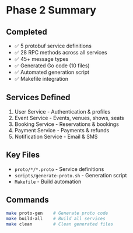 # Phase 2 Summary

## Completed
- ✅ 5 protobuf service definitions
- ✅ 28 RPC methods across all services
- ✅ 45+ message types
- ✅ Generated Go code (10 files)
- ✅ Automated generation script
- ✅ Makefile integration

## Services Defined
1. User Service - Authentication & profiles
2. Event Service - Events, venues, shows, seats
3. Booking Service - Reservations & bookings
4. Payment Service - Payments & refunds
5. Notification Service - Email & SMS

## Key Files
- `proto/*/*.proto` - Service definitions
- `scripts/generate-proto.sh` - Generation script
- `Makefile` - Build automation

## Commands
```bash
make proto-gen    # Generate proto code
make build-all    # Build all services
make clean        # Clean generated files
```
